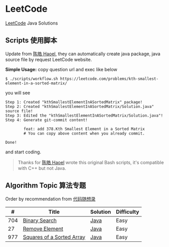 # LeetCode
[LeetCode](https://leetcode.com) Java Solutions

## Scripts 使用脚本
Update from [陈皓 Haoel](https://github.com/haoel/leetcode), they can automatically create java package, java source file by request LeetCode website.

**Simple Usage:** 
copy question url and exec like below
```shell
$ ./scripts/workflow.sh https://leetcode.com/problems/kth-smallest-element-in-a-sorted-matrix/
```
you will see
```shell
Step 1: Created "kthSmallestElementInASortedMatrix" package!
Step 2: Created "kthSmallestElementInASortedMatrix/Solution.java" source file!
Step 3: Edited the "kthSmallestElementInASortedMatrix/Solution.java"!
Step 4: Generate git-commit content!

        feat: add 378.Kth Smallest Element in a Sorted Matrix
        # You can copy above content when you already commit.

Done! 
```
and start coding.

> Thanks for [陈皓 Haoel](https://github.com/haoel/leetcode) wrote this original Bash scripts, it's compatible with C++ but not Java.

## Algorithm Topic 算法专题
Order by recommendation from [代码随想录](https://github.com/youngyangyang04/leetcode-master)

| # | Title | Solution | Difficulty |
|---| ----- | -------- | ---------- |
|704|[Binary Search](https://leetcode.com/problems/binary-search/) | [Java](./src/main/java/org/example/binarySearch/Solution.java)|Easy|
|27|[Remove Element](https://leetcode.com/problems/remove-element/) | [Java](./src/main/java/org/example/removeElement/Solution.java)|Easy|
|977|[Squares of a Sorted Array](https://leetcode.com/problems/squares-of-a-sorted-array/) | [Java](./src/main/java/org/example/squaresOfASortedArray/Solution.java)|Easy|

